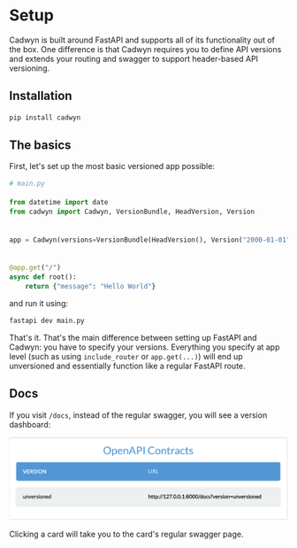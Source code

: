 
# Setup

Cadwyn is built around FastAPI and supports all of its functionality out of the box. One difference is that Cadwyn requires you to define API versions and extends your routing and swagger to support header-based API versioning.

## Installation

```bash
pip install cadwyn
```

## The basics

First, let's set up the most basic versioned app possible:

```python
# main.py

from datetime import date
from cadwyn import Cadwyn, VersionBundle, HeadVersion, Version


app = Cadwyn(versions=VersionBundle(HeadVersion(), Version("2000-01-01")))


@app.get("/")
async def root():
    return {"message": "Hello World"}
```

and run it using:

```bash
fastapi dev main.py
```

That's it. That's the main difference between setting up FastAPI and Cadwyn: you have to specify your versions. Everything you specify at app level (such as using `include_router` or `app.get(...)`) will end up unversioned and essentially function like a regular FastAPI route.


## Docs

If you visit `/docs`, instead of the regular swagger, you will see a version dashboard:

![Version dashboard](../img/unversioned_dashboard.png)

Clicking a card will take you to the card's regular swagger page.
